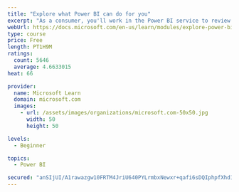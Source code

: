```yaml
---
title: "Explore what Power BI can do for you"
excerpt: "As a consumer, you'll work in the Power BI service to review and interact with content that has been shared with you. This module provides the foundational information that you need to work effectively in the Power BI service."
webUrl: https://docs.microsoft.com/en-us/learn/modules/explore-power-bi-service/
type: course
price: Free
length: PT1H9M
ratings:
  count: 5646
  average: 4.6633015
heat: 66

provider:
  name: Microsoft Learn
  domain: microsoft.com
  images:
    - url: /assets/images/organizations/microsoft.com-50x50.jpg
      width: 50
      height: 50

levels:
  - Beginner

topics:
  - Power BI

secured: "anSIjUI/A1rawazgw10FRTM4JriU640PYLrmbxNewxr+qafi6sDQIphpfXhd1xZnbwoLtvM8smJcOsrVirFsoKncFhdVgRkEunGddgTkS17zDedhG2ZPjpTfwik1FtacHWtzPSHSHXCLh8UzZBeFAMn4c3R3Pox1V5Cn51qaMggAA/xbJh6kz+FsTyvr0Up8Gl3vBrml+A9t/56vJuUEtewJnQkwHkELpq7MXzMRQcnr4uvtHiKmm5Fx9+6Sk3XYhu7v3R+EhwB6KAl+AtgzbaQnu9fNLlEaHQaiLEQ0PQAZmtpeDybFeLxaKYwf60Unbk5jW0vnojeshPKX5PAlaEr97/gCVCm7oJG+08Dr2la13+pcxonZJeSg8Kf3Y9cuk5Q6ZdT8mOEMy5cSlFQKAw==;LHPW0yEmHy1/rqTLpuDvVw=="
---
```


